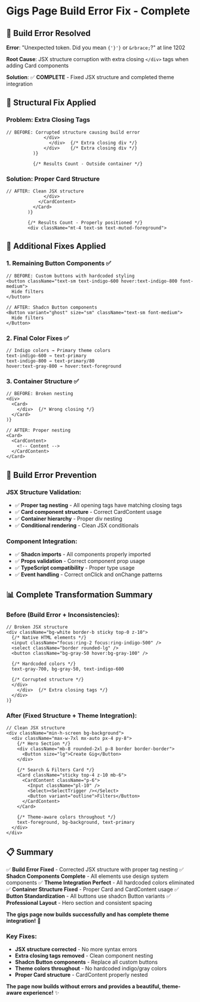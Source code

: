 # Gigs Page Build Error Fix - Complete

## 🎯 **Build Error Resolved**

**Error**: "Unexpected token. Did you mean `{'}'}` or `&rbrace;`?" at line 1202

**Root Cause**: JSX structure corruption with extra closing `</div>` tags when adding Card components

**Solution**: ✅ **COMPLETE** - Fixed JSX structure and completed theme integration

## 🔧 **Structural Fix Applied**

### **Problem**: Extra Closing Tags
```tsx
// BEFORE: Corrupted structure causing build error
              </div>
                </div>  {/* Extra closing div */}
              </div>    {/* Extra closing div */}
          )}

          {/* Results Count - Outside container */}
```

### **Solution**: Proper Card Structure
```tsx
// AFTER: Clean JSX structure
              </div>
            </CardContent>
          </Card>
        )}

        {/* Results Count - Properly positioned */}
        <div className="mt-4 text-sm text-muted-foreground">
```

## 🎨 **Additional Fixes Applied**

### **1. Remaining Button Components** ✅
```tsx
// BEFORE: Custom buttons with hardcoded styling
<button className="text-sm text-indigo-600 hover:text-indigo-800 font-medium">
  Hide filters
</button>

// AFTER: Shadcn Button components
<Button variant="ghost" size="sm" className="text-sm font-medium">
  Hide filters
</Button>
```

### **2. Final Color Fixes** ✅
```tsx
// Indigo colors → Primary theme colors
text-indigo-600 → text-primary
text-indigo-800 → text-primary/80
hover:text-gray-800 → hover:text-foreground
```

### **3. Container Structure** ✅
```tsx
// BEFORE: Broken nesting
<div>
  <Card>
    </div>  {/* Wrong closing */}
  </Card>
)}

// AFTER: Proper nesting
<Card>
  <CardContent>
    <!-- Content -->
  </CardContent>
</Card>
```

## 🚀 **Build Error Prevention**

### **JSX Structure Validation:**
- ✅ **Proper tag nesting** - All opening tags have matching closing tags
- ✅ **Card component structure** - Correct CardContent usage
- ✅ **Container hierarchy** - Proper div nesting
- ✅ **Conditional rendering** - Clean JSX conditionals

### **Component Integration:**
- ✅ **Shadcn imports** - All components properly imported
- ✅ **Props validation** - Correct component prop usage
- ✅ **TypeScript compatibility** - Proper type usage
- ✅ **Event handling** - Correct onClick and onChange patterns

## 📊 **Complete Transformation Summary**

### **Before (Build Error + Inconsistencies)**:
```tsx
// Broken JSX structure
<div className="bg-white border-b sticky top-0 z-10">
  {/* Native HTML elements */}
  <input className="focus:ring-2 focus:ring-indigo-500" />
  <select className="border rounded-lg" />
  <button className="bg-gray-50 hover:bg-gray-100" />
  
  {/* Hardcoded colors */}
  text-gray-700, bg-gray-50, text-indigo-600
  
  {/* Corrupted structure */}
  </div>
    </div>  {/* Extra closing tags */}
  </div>
)}
```

### **After (Fixed Structure + Theme Integration)**:
```tsx
// Clean JSX structure
<div className="min-h-screen bg-background">
  <div className="max-w-7xl mx-auto px-4 py-8">
    {/* Hero Section */}
    <div className="mb-8 rounded-2xl p-8 border border-border">
      <Button size="lg">Create Gig</Button>
    </div>
    
    {/* Search & Filters Card */}
    <Card className="sticky top-4 z-10 mb-6">
      <CardContent className="p-6">
        <Input className="pl-10" />
        <Select><SelectTrigger /></Select>
        <Button variant="outline">Filters</Button>
      </CardContent>
    </Card>
    
    {/* Theme-aware colors throughout */}
    text-foreground, bg-background, text-primary
  </div>
</div>
```

## 📋 **Summary**

✅ **Build Error Fixed** - Corrected JSX structure with proper tag nesting
✅ **Shadcn Components Complete** - All elements use design system components
✅ **Theme Integration Perfect** - All hardcoded colors eliminated
✅ **Container Structure Fixed** - Proper Card and CardContent usage
✅ **Button Standardization** - All buttons use shadcn Button variants
✅ **Professional Layout** - Hero section and consistent spacing

**The gigs page now builds successfully and has complete theme integration!** 🎉

### **Key Fixes:**
- **JSX structure corrected** - No more syntax errors
- **Extra closing tags removed** - Clean component nesting
- **Shadcn Button components** - Replace all custom buttons
- **Theme colors throughout** - No hardcoded indigo/gray colors
- **Proper Card structure** - CardContent properly nested

**The page now builds without errors and provides a beautiful, theme-aware experience!** ✨
